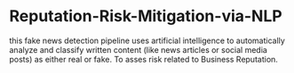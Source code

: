 # Reputation-Risk-Mitigation-via-NLP
this fake news detection pipeline uses artificial intelligence to automatically analyze and classify written content (like news articles or social media posts) as either real or fake. To asses risk related to Business Reputation.
